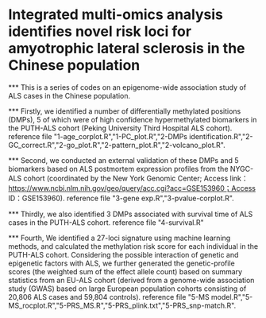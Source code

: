 # Integrated multi-omics analysis identifies novel risk loci for amyotrophic lateral sclerosis in the Chinese population

*** This is a series of codes on an epigenome-wide association study of ALS cases in the Chinese population. 

*** Firstly, we identified a number of differentially methylated positions (DMPs), 5 of which were of high confidence hypermethylated biomarkers 
in the PUTH-ALS cohort (Peking University Third Hospital ALS cohort).
    reference file "1-age_corplot.R","1-PC_plot.R","2-DMPs identification.R","2-GC_correct.R","2-go_plot.R","2-pattern_plot.R","2-volcano_plot.R".

*** Second, we conducted an external validation of these DMPs and 5 biomarkers based on ALS postmortem expression profiles from the NYGC-ALS cohort 
(coordinated by the New York Genomic Center; Access link：https://www.ncbi.nlm.nih.gov/geo/query/acc.cgi?acc=GSE153960；Access ID：GSE153960).
    reference file "3-gene exp.R","3-pvalue-corplot.R".

*** Thirdly, we also identified 3 DMPs associated with survival time of ALS cases in the PUTH-ALS cohort.
    reference file "4-survival.R"

*** Fourth, We identified a 27-loci signature using machine learning methods, and calculated the methylation risk score for each individual in the 
PUTH-ALS cohort. Considering the possible interaction of genetic and epigenetic factors with ALS, we further generated the genetic-profile scores 
(the weighted sum of the effect allele count) based on summary statistics from an EU-ALS cohort (derived from a genome-wide association study (GWAS) 
based on large European population cohorts consisting of 20,806 ALS cases and 59,804 controls).
    reference file "5-MS model.R","5-MS_rocplot.R","5-PRS_MS.R","5-PRS_plink.txt","5-PRS_snp-match.R".
